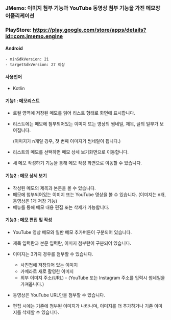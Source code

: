### JMemo: 이미지 첨부 기능과 YouTube 동영상 첨부 기능을 가진 메모장 어플리케이션
### PlayStore: https://play.google.com/store/apps/details?id=com.jmemo.engine

#### Android

	- minSdkVersion: 21
	- targetSdkVersion: 27 이상

#### 사용언어

- Kotlin

#### 기능1 :  메모리스트

- 로컬 영역에 저장된 메모를 읽어 리스트 형태로 화면에 표시합니다.

- 리스트에는 메모에 첨부되어있는 이미지 또는 영상의 썸네일, 제목, 글의 일부가 보여집니다.

  (이미지가 n개일 경우, 첫 번째 이미지가 썸네일이 됩니다.)

- 리스트의 메모를 선택하면 메모 상세 보기화면으로 이동합니다.

- 새 메모 작성하기 기능을 통해 메모 작성 화면으로 이동할 수 있습니다.

#### 기능2 : 메모 상세 보기

- 작성된 메모의 제목과 본문을 볼 수 있습니다.
- 메모에 첨부되어있는 이미지 또는 YouTube 영상을 볼 수 있습니다. (이미지는 n개, 동영상은 1개 저장 가능)
- 메뉴를 통해 메모 내용 편집 또는 삭제가 가능합니다.

#### 기능3 : 메모 편집 및 작성

- YouTube 영상 메모와 일반 메모 추가버튼이 구분되어 있습니다.

- 제목 입력란과 본문 입력란, 이미지 첨부란이 구분되어 있습니다.
- 이미지는 3가지 경우를 첨부할 수 있습니다.
  - 사진첩에 저장되어 있는 이미지
  - 카메라로 새로 촬영한 이미지
  - 외부 이미지 주소(URL) - (YouTube 또는 Instagram 주소를 입력시 썸네일을 가져옵니다.)
- 동영상은 YouTube URL만을 첨부할 수 있습니다.
- 편집 시에는 기존에 첨부된 이미지가 나타나며, 이미지를 더 추가하거나 기존 이미지를 삭제할 수 있습니다.
